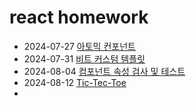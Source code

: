 # react homework

-   2024-07-27 [아토믹 컨포넌트](https://github.com/ldd0702/homework-react/blob/main/src/README.md)
-   2024-07-31 [비트 커스텀 템플릿](https://github.com/ldd0702/homework-react/edit/main/vite-custom-template/README.md)
-   2024-08-04 [컴포넌트 속성 검사 및 테스트](https://github.com/ldd0702/homework-react/tree/main/component-type)
- 2024-08-12 [Tic-Tec-Toe](https://github.com/ldd0702/homework-react/tree/main/Tic-Tec-Toe)
-
